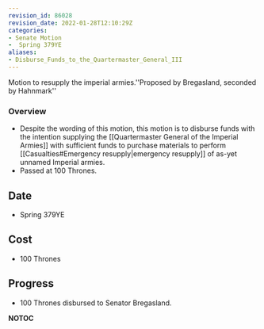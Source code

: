 ```yaml
---
revision_id: 86028
revision_date: 2022-01-28T12:10:29Z
categories:
- Senate Motion
-  Spring 379YE
aliases:
- Disburse_Funds_to_the_Quartermaster_General_III
---
```



Motion to resupply the imperial armies.''Proposed by Bregasland, seconded by Hahnmark''

### Overview
* Despite the wording of this motion, this motion is to disburse funds with the intention supplying the [[Quartermaster General of the Imperial Armies]] with sufficient funds to purchase materials to perform [[Casualties#Emergency resupply|emergency resupply]] of as-yet unnamed Imperial armies.
* Passed at 100 Thrones.

## Date
* Spring 379YE

## Cost
* 100 Thrones

## Progress
* 100 Thrones disbursed to Senator Bregasland.



__NOTOC__